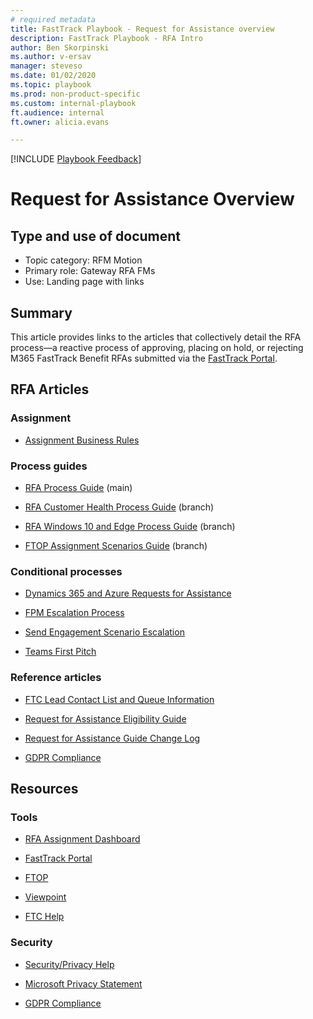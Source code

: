 ```yaml
---
# required metadata  
title: FastTrack Playbook - Request for Assistance overview  
description: FastTrack Playbook - RFA Intro
author: Ben Skorpinski  
ms.author: v-ersav
manager: steveso
ms.date: 01/02/2020  
ms.topic: playbook  
ms.prod: non-product-specific  
ms.custom: internal-playbook  
ft.audience: internal  
ft.owner: alicia.evans

---  
```

[!INCLUDE [Playbook Feedback](./includes/questions-feedback.md)]  

# Request for Assistance Overview

## Type and use of document

- Topic category: RFM Motion
- Primary role: Gateway RFA FMs
- Use: Landing page with links

## Summary

This article provides links to the articles that collectively detail the RFA process—a reactive process of approving, placing on hold, or rejecting M365 FastTrack Benefit RFAs submitted via the [FastTrack Portal](https://fasttrack.microsoft.com/).

## RFA Articles

### Assignment

- [Assignment Business Rules](rfa-assignment-business-rules.md)

### Process guides

- [RFA Process Guide](rfa-process-guide.md) (main)

- [RFA Customer Health Process Guide](rfa-customer-health-process-guide.md) (branch)

- [RFA Windows 10 and Edge Process Guide](rfa-windows-10-and-edge-process-guide.md) (branch)

- [FTOP Assignment Scenarios Guide](rfa-ftop-assignment-scenarios-guide.md) (branch)

### Conditional processes

- [Dynamics 365 and Azure Requests for Assistance](rfa-dynamics-365-and-azure-rfas.md)

- [FPM Escalation Process](rfa-fpm-escalation-process.md)

- [Send Engagement Scenario Escalation](rfa-send-engagement-scenario-escalation.md)

- [Teams First Pitch](rfa-teams-first-pitch.md)

### Reference articles

- [FTC Lead Contact List and Queue Information](rfa-ftc-leads-contact-list-and-queue-information.md)

- [Request for Assistance Eligibility Guide](rfa-eligibility.md)

- [Request for Assistance Guide Change Log](rfa-guide-change-log.md)

- [GDPR Compliance](rfa-gdpr-compliance.md)

## Resources

### Tools

- [RFA Assignment Dashboard](https://aka.ms/assignmentdashboard)

- [FastTrack Portal](https://fasttrack.microsoft.com/)

- [FTOP](https://ftop.microsoft.com)

- [Viewpoint](https://support.office.net/?modern=0&source=ViewPointV2)

- [FTC Help](https://aka.ms/ftchelp)

### Security

- [Security/Privacy Help](i-need-help-security-privacy-help.md)

- [Microsoft Privacy Statement](https://privacy.microsoft.com/en-US/privacystatement)

- [GDPR Compliance](rfa-gdpr-compliance.md)
